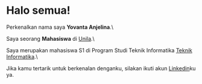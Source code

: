 # Halo semua! 

Perkenalkan nama saya **Yovanta Anjelina**.\

Saya seorang **Mahasiswa** di [Unila](https://www.unila.ac.id/en/).\

Saya merupakan mahasiswa S1 di Program Studi Teknik Informatika [Teknik Informatika](http://if.unila.ac.id/).\

Jika kamu tertarik untuk berkenalan denganku, silakan ikuti akun [Linkedin](https://www.linkedin.com/in/yovanta-anjelina-125b621b2/)ku ya.
